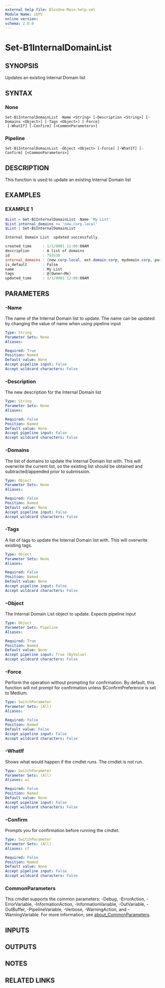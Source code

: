 ```yaml
---
external help file: BloxOne-Main-help.xml
Module Name: ibPS
online version:
schema: 2.0.0
---
```


# Set-B1InternalDomainList

## SYNOPSIS
Updates an existing Internal Domain list

## SYNTAX

### None
```
Set-B1InternalDomainList -Name <String> [-Description <String>] [-Domains <Object>] [-Tags <Object>] [-Force]
 [-WhatIf] [-Confirm] [<CommonParameters>]
```

### Pipeline
```
Set-B1InternalDomainList -Object <Object> [-Force] [-WhatIf] [-Confirm] [<CommonParameters>]
```

## DESCRIPTION
This function is used to update an existing Internal Domain list

## EXAMPLES

### EXAMPLE 1
```powershell
$List = Get-B1InternalDomainList -Name 'My List'
$List.internal_domains += 'new.corp.local'
$List | Set-B1InternalDomainList

Internal Domain List  updated successfully.

created_time     : 1/1/0001 12:00:00AM
description      : A list of domains
id               : 793538
internal_domains : {new.corp.local, ext.domain.corp, mydomain.corp, partner.corp}
is_default       : False
name             : My List
tags             : @{Owner=Me}
updated_time     : 1/1/0001 12:00:00AM
```

## PARAMETERS

### -Name
The name of the Internal Domain list to update.
The name can be updated by changing the value of name when using pipeline input

```yaml
Type: String
Parameter Sets: None
Aliases:

Required: True
Position: Named
Default value: None
Accept pipeline input: False
Accept wildcard characters: False
```

### -Description
The new description for the Internal Domain list

```yaml
Type: String
Parameter Sets: None
Aliases:

Required: False
Position: Named
Default value: None
Accept pipeline input: False
Accept wildcard characters: False
```

### -Domains
The list of domains to update the Internal Domain list with.
This will overwrite the current list, so the existing list should be obtained and subtracted/appended prior to submission.

```yaml
Type: Object
Parameter Sets: None
Aliases:

Required: False
Position: Named
Default value: None
Accept pipeline input: False
Accept wildcard characters: False
```

### -Tags
A list of tags to update the Internal Domain list with.
This will overwrite existing tags.

```yaml
Type: Object
Parameter Sets: None
Aliases:

Required: False
Position: Named
Default value: None
Accept pipeline input: False
Accept wildcard characters: False
```

### -Object
The Internal Domain List object to update.
Expects pipeline input

```yaml
Type: Object
Parameter Sets: Pipeline
Aliases:

Required: True
Position: Named
Default value: None
Accept pipeline input: True (ByValue)
Accept wildcard characters: False
```

### -Force
Perform the operation without prompting for confirmation.
By default, this function will not prompt for confirmation unless $ConfirmPreference is set to Medium.

```yaml
Type: SwitchParameter
Parameter Sets: (All)
Aliases:

Required: False
Position: Named
Default value: False
Accept pipeline input: False
Accept wildcard characters: False
```

### -WhatIf
Shows what would happen if the cmdlet runs.
The cmdlet is not run.

```yaml
Type: SwitchParameter
Parameter Sets: (All)
Aliases: wi

Required: False
Position: Named
Default value: None
Accept pipeline input: False
Accept wildcard characters: False
```

### -Confirm
Prompts you for confirmation before running the cmdlet.

```yaml
Type: SwitchParameter
Parameter Sets: (All)
Aliases: cf

Required: False
Position: Named
Default value: None
Accept pipeline input: False
Accept wildcard characters: False
```

### CommonParameters
This cmdlet supports the common parameters: -Debug, -ErrorAction, -ErrorVariable, -InformationAction, -InformationVariable, -OutVariable, -OutBuffer, -PipelineVariable, -Verbose, -WarningAction, and -WarningVariable. For more information, see [about_CommonParameters](http://go.microsoft.com/fwlink/?LinkID=113216).

## INPUTS

## OUTPUTS

## NOTES

## RELATED LINKS
